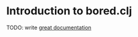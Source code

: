 # Introduction to bored.clj

TODO: write [great documentation](http://jacobian.org/writing/what-to-write/)
